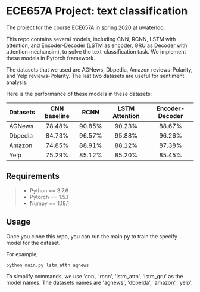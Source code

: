 # ECE657A Project: text classification
The project for the course ECE657A in spring 2020 at uwaterloo.

This repo contains several models, including CNN, RCNN, LSTM with attention, and Encoder-Decoder (LSTM as encoder, GRU as Decoder with attention mechansim), to solve the text-classification task.
We implement these models in Pytorch framework. 

The datasets that we used are AGNews, Dbpedia, Amazon reviews-Polarity, and Yelp reviews-Polarity. The last two
datasets are useful for sentiment analysis.

Here is the performance of these models in these datasets:

|Datasets      | CNN baseline | RCNN  | LSTM Attention | Encoder-Decoder |
| ------------- |:-------------:| :------------: | :------------: | :------------: 
| AGNews    | 78.48% | 90.85% | 90.23% | 88.67% |
| Dbpedia     | 84.73% |  96.57% | 95.88% | 96.26% |
| Amazon | 74.85% | 88.91% | 88.12% | 87.38% |
| Yelp | 75.29% | 85.12% | 85.20% | 85.45% |

## Requirements
> * Python == 3.7.6
> * Pytorch == 1.5.1
> * Numpy == 1.18.1

## Usage
Once you clone this repo, you can run the main.py to train the specify model for the dataset.

For example,

``python main.py lstm_attn agnews``

To simplify commands, we use 'cnn', 'rcnn', 'lstm_attn', 'lstm_gru' as the model names.
The datasets names are 'agnews', 'dbpeida', 'amazon', 'yelp'.